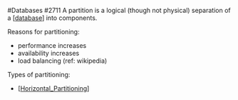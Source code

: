 #Databases
#2711
A partition is a logical (though not physical) separation of a [[database]] into components.

Reasons for partitioning:
- performance increases
- availability increases
- load balancing
(ref: wikipedia)

Types of partitioning:
- [[Horizontal_Partitioning]]

[//begin]: # "Autogenerated link references for markdown compatibility"
[database]: database "database"
[Horizontal_Partitioning]: Horizontal_Partitioning "Horizontal_Partitioning"
[//end]: # "Autogenerated link references"